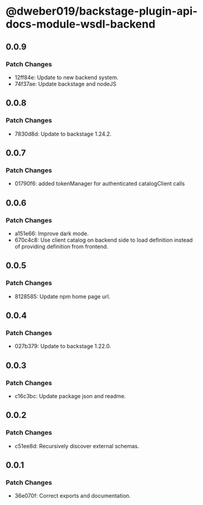 # @dweber019/backstage-plugin-api-docs-module-wsdl-backend

## 0.0.9

### Patch Changes

- 12ff84e: Update to new backend system.
- 74f37ae: Update backstage and nodeJS

## 0.0.8

### Patch Changes

- 7830d8d: Update to backstage 1.24.2.

## 0.0.7

### Patch Changes

- 01790f6: added tokenManager for authenticated catalogClient calls

## 0.0.6

### Patch Changes

- a151e66: Improve dark mode.
- 670c4c8: Use client catalog on backend side to load definition instead of providing definition from frontend.

## 0.0.5

### Patch Changes

- 8128585: Update npm home page url.

## 0.0.4

### Patch Changes

- 027b379: Update to backstage 1.22.0.

## 0.0.3

### Patch Changes

- c16c3bc: Update package json and readme.

## 0.0.2

### Patch Changes

- c51ee8d: Recursively discover external schemas.

## 0.0.1

### Patch Changes

- 36e070f: Correct exports and documentation.
